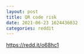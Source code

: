 ```yaml
--- 
layout: post 
title: QR code risk 
date: 2021-06-23 1624436032 
categories: reddit 
--- 
```

https://redd.it/o68hc1